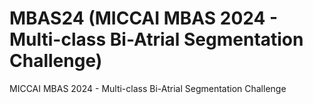# MBAS24 (MICCAI MBAS 2024 - Multi-class Bi-Atrial Segmentation Challenge)
MICCAI MBAS 2024 - Multi-class Bi-Atrial Segmentation Challenge

